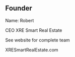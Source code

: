 ## Founder

Name: Robert 

CEO XRE Smart Real Estate

See website for complete team 

XRESmartRealEstate.com
